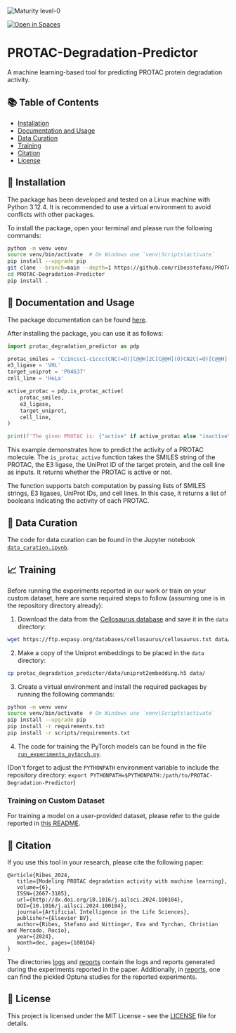 ![Maturity level-0](https://img.shields.io/badge/Maturity%20Level-ML--0-red)
<!-- <a href="https://colab.research.google.com/github/ribesstefano/PROTAC-Degradation-Predictor/blob/main/notebooks/protac_degradation_predictor_tutorial.ipynb" target="_parent"><img src="https://colab.research.google.com/assets/colab-badge.svg" alt="Open In Colab"/></a> -->
[![Open in Spaces](https://huggingface.co/datasets/huggingface/badges/resolve/main/open-in-hf-spaces-sm.svg)](https://huggingface.co/spaces/ailab-bio/PROTAC-Degradation-Predictor)

# PROTAC-Degradation-Predictor

A machine learning-based tool for predicting PROTAC protein degradation activity.

## 📚 Table of Contents

- [Installation](#-installation)
- [Documentation and Usage](#-documentation-and-usage)
- [Data Curation](#-data-curation)
- [Training](#-training)
- [Citation](#-citation)
- [License](#-license)

## 🚀 Installation

The package has been developed and tested on a Linux machine with Python 3.12.4. It is recommended to use a virtual environment to avoid conflicts with other packages.

To install the package, open your terminal and please run the following commands:

```bash
python -m venv venv
source venv/bin/activate  # On Windows use `venv\Scripts\activate`
pip install --upgrade pip
git clone --branch=main --depth=1 https://github.com/ribesstefano/PROTAC-Degradation-Predictor.git
cd PROTAC-Degradation-Predictor
pip install .
```

## 🎯 Documentation and Usage

The package documentation can be found [here](https://ribesstefano.github.io/PROTAC-Degradation-Predictor/).

After installing the package, you can use it as follows:

```python
import protac_degradation_predictor as pdp

protac_smiles = 'Cc1ncsc1-c1ccc(CNC(=O)[C@@H]2C[C@@H](O)CN2C(=O)[C@@H](NC(=O)COCCCCCCCCCOCC(=O)Nc2ccc(C(=O)Nc3ccc(F)cc3N)cc2)C(C)(C)C)cc1'
e3_ligase = 'VHL'
target_uniprot = 'P04637'
cell_line = 'HeLa'

active_protac = pdp.is_protac_active(
    protac_smiles,
    e3_ligase,
    target_uniprot,
    cell_line,
)

print(f'The given PROTAC is: {"active" if active_protac else "inactive"}')
```

This example demonstrates how to predict the activity of a PROTAC molecule. The `is_protac_active` function takes the SMILES string of the PROTAC, the E3 ligase, the UniProt ID of the target protein, and the cell line as inputs. It returns whether the PROTAC is active or not.

The function supports batch computation by passing lists of SMILES strings, E3 ligases, UniProt IDs, and cell lines. In this case, it returns a list of booleans indicating the activity of each PROTAC.

## 📝 Data Curation

The code for data curation can be found in the Jupyter notebook [`data_curation.ipynb`](notebooks/data_curation.ipynb).

## 📈 Training

Before running the experiments reported in our work or train on your custom dataset, here are some required steps to follow (assuming one is in the repository directory already):
1. Download the data from the [Cellosaurus database](https://web.expasy.org/cellosaurus/) and save it in the `data` directory:
```bash
wget https://ftp.expasy.org/databases/cellosaurus/cellosaurus.txt data/
```
2. Make a copy of the Uniprot embeddings to be placed in the `data` directory:
```bash
cp protac_degradation_predictor/data/uniprot2embedding.h5 data/
```
3. Create a virtual environment and install the required packages by running the following commands:
```bash
python -m venv venv
source venv/bin/activate  # On Windows use `venv\Scripts\activate`
pip install --upgrade pip
pip install -r requirements.txt
pip install -r scripts/requirements.txt
```
4. The code for training the PyTorch models can be found in the file [`run_experiments_pytorch.py`](scripts/run_experiments_pytorch.py).

(Don't forget to adjust the `PYTHONPATH` environment variable to include the repository directory: `export PYTHONPATH=$PYTHONPATH:/path/to/PROTAC-Degradation-Predictor`)

### Training on Custom Dataset

For training a model on a user-provided dataset, please refer to the guide reported in [this README](scripts/README.md).

## 📄 Citation

If you use this tool in your research, please cite the following paper:

```
@article{Ribes_2024,
   title={Modeling PROTAC degradation activity with machine learning},
   volume={6},
   ISSN={2667-3185},
   url={http://dx.doi.org/10.1016/j.ailsci.2024.100104},
   DOI={10.1016/j.ailsci.2024.100104},
   journal={Artificial Intelligence in the Life Sciences},
   publisher={Elsevier BV},
   author={Ribes, Stefano and Nittinger, Eva and Tyrchan, Christian and Mercado, Rocío},
   year={2024},
   month=dec, pages={100104}
}
```

The directories [logs](logs/) and [reports](reports/) contain the logs and reports generated during the experiments reported in the paper. Additionally, in [reports](reports/), one can find the pickled Optuna studies for the reported experiments.

## 📜 License

This project is licensed under the MIT License - see the [LICENSE](LICENSE) file for details.
